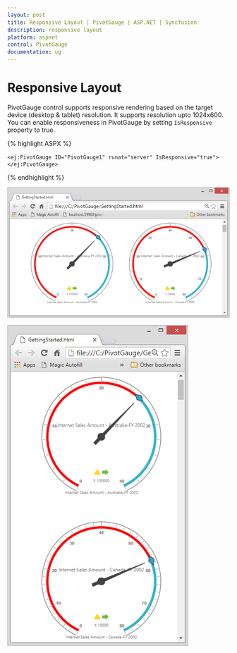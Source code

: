 ```yaml
---
layout: post
title: Responsive Layout | PivotGauge | ASP.NET | Syncfusion
description: responsive layout
platform: aspnet
control: PivotGauge
documentation: ug
---
```


# Responsive Layout

PivotGauge control supports responsive rendering based on the target device (desktop & tablet) resolution. It supports resolution upto 1024x600. You can enable responsiveness in PivotGauge by setting `IsResponsive` property to true.

{% highlight ASPX %}

    <ej:PivotGauge ID="PivotGauge1" runat="server" IsResponsive="true">
    </ej:PivotGauge>

{% endhighlight %}

![](Responsive-Layout/Responsive1.png) 

![](Responsive-Layout/Responsive2.png) 

